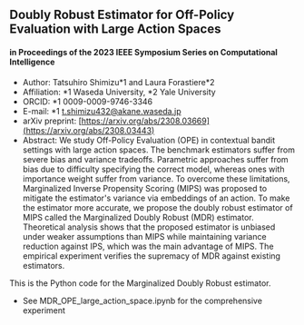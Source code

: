 ## Doubly Robust Estimator for Off-Policy Evaluation with Large Action Spaces
#### in Proceedings of the 2023 IEEE Symposium Series on Computational Intelligence
- Author: Tatsuhiro Shimizu\*1 and Laura Forastiere*2
-  Affiliation: *1 Waseda University, *2 Yale University
-   ORCID: *1 0009-0009-9746-3346
-   E-mail: *1 t.shimizu432@akane.waseda.jp
-   arXiv preprint: [https://arxiv.org/abs/2308.03669](https://arxiv.org/abs/2308.03443)
-   Abstract: We study Off-Policy Evaluation (OPE) in contextual bandit settings with large action spaces. The benchmark estimators suffer from severe bias and variance tradeoffs. Parametric approaches suffer from bias due to difficulty specifying the correct model, whereas ones with importance weight suffer from variance. To overcome these limitations, Marginalized Inverse Propensity Scoring (MIPS) was proposed to mitigate the estimator's variance via embeddings of an action. To make the estimator more accurate, we propose the doubly robust estimator of MIPS called the Marginalized Doubly Robust (MDR) estimator. Theoretical analysis shows that the proposed estimator is unbiased under weaker assumptions than MIPS while maintaining variance reduction against IPS, which was the main advantage of MIPS. The empirical experiment verifies the supremacy of MDR against existing estimators.

This is the Python code for the Marginalized Doubly Robust estimator.

- See MDR_OPE_large_action_space.ipynb for the comprehensive experiment
